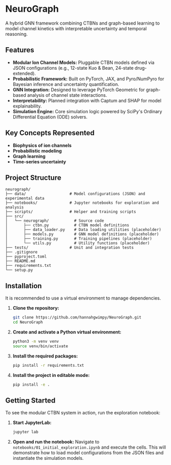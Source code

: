 # NeuroGraph

A hybrid GNN framework combining CTBNs and graph-based learning to model channel kinetics with interpretable uncertainty and temporal reasoning.

## Features

- **Modular Ion Channel Models:** Pluggable CTBN models defined via JSON configurations (e.g., 12-state Kuo & Bean, 24-state drug-extended).
- **Probabilistic Framework:** Built on PyTorch, JAX, and Pyro/NumPyro for Bayesian inference and uncertainty quantification.
- **GNN Integration:** Designed to leverage PyTorch Geometric for graph-based analysis of channel state interactions.
- **Interpretability:** Planned integration with Captum and SHAP for model explainability.
- **Simulation Engine:** Core simulation logic powered by SciPy's Ordinary Differential Equation (ODE) solvers.

## Key Concepts Represented

- **Biophysics of ion channels**
- **Probabilistic modeling**
- **Graph learning**
- **Time-series uncertainty**

## Project Structure

```
neurograph/
├── data/                   # Model configurations (JSON) and experimental data
├── notebooks/              # Jupyter notebooks for exploration and analysis
├── scripts/                # Helper and training scripts
├── src/
│   └── neurograph/           # Source code
│       ├── ctbn.py           # CTBN model definitions
│       ├── data_loader.py    # Data loading utilities (placeholder)
│       ├── models.py         # GNN model definitions (placeholder)
│       ├── training.py       # Training pipelines (placeholder)
│       └── utils.py          # Utility functions (placeholder)
├── tests/                  # Unit and integration tests
├── .gitignore
├── pyproject.toml
├── README.md
├── requirements.txt
└── setup.py
```

## Installation

It is recommended to use a virtual environment to manage dependencies.

1.  **Clone the repository:**
    ```bash
    git clone https://github.com/hannahgwimpy/NeuroGraph.git
    cd NeuroGraph
    ```

2.  **Create and activate a Python virtual environment:**
    ```bash
    python3 -m venv venv
    source venv/bin/activate
    ```

3.  **Install the required packages:**
    ```bash
    pip install -r requirements.txt
    ```

4.  **Install the project in editable mode:**
    ```bash
    pip install -e .
    ```

## Getting Started

To see the modular CTBN system in action, run the exploration notebook:

1.  **Start JupyterLab:**
    ```bash
    jupyter lab
    ```

2.  **Open and run the notebook:**
    Navigate to `notebooks/01_initial_exploration.ipynb` and execute the cells. This will demonstrate how to load model configurations from the JSON files and instantiate the simulation models.
